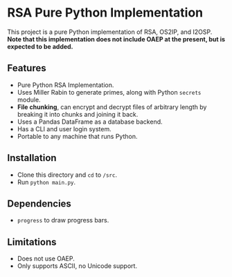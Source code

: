 # RSA Pure Python Implementation

This project is a pure Python implementation of RSA, OS2IP, and I2OSP.
**Note that this implementation does not include OAEP at the present,
but is expected to be added.**

## Features
- Pure Python RSA Implementation.
- Uses Miller Rabin to generate primes, along with Python
  ```secrets``` module.
- **File chunking**, can encrypt and decrypt files of arbitrary length
  by breaking it into chunks and joining it back.
- Uses a Pandas DataFrame as a database backend.
- Has a CLI and user login system.
- Portable to any machine that runs Python.

## Installation
- Clone this directory and ```cd``` to ```/src```. 
- Run ```python main.py```.

## Dependencies
- ```progress``` to draw progress bars.

## Limitations
- Does not use OAEP.
- Only supports ASCII, no Unicode support.
